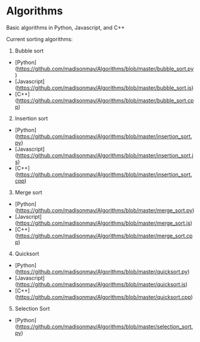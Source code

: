 Algorithms
==========

Basic algorithms in Python, Javascript, and C++

Current sorting algorithms:

1. Bubble sort
  - [Python] (https://github.com/madisonmay/Algorithms/blob/master/bubble_sort.py)
  - [Javascript] (https://github.com/madisonmay/Algorithms/blob/master/bubble_sort.js)
  - [C++] (https://github.com/madisonmay/Algorithms/blob/master/bubble_sort.cpp)
2. Insertion sort
  - [Python] (https://github.com/madisonmay/Algorithms/blob/master/insertion_sort.py)
  - [Javascript] (https://github.com/madisonmay/Algorithms/blob/master/insertion_sort.js)
  - [C++] (https://github.com/madisonmay/Algorithms/blob/master/insertion_sort.cpp)
3. Merge sort
  - [Python] (https://github.com/madisonmay/Algorithms/blob/master/merge_sort.py)
  - [Javscript] (https://github.com/madisonmay/Algorithms/blob/master/merge_sort.js)
  - [C++] (https://github.com/madisonmay/Algorithms/blob/master/merge_sort.cpp)
4. Quicksort
  - [Python] (https://github.com/madisonmay/Algorithms/blob/master/quicksort.py)
  - [Javascript] (https://github.com/madisonmay/Algorithms/blob/master/quicksort.js)
  - [C++] (https://github.com/madisonmay/Algorithms/blob/master/quicksort.cpp)
5. Selection Sort
  - [Python] (https://github.com/madisonmay/Algorithms/blob/master/selection_sort.py)
